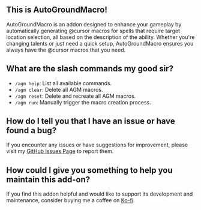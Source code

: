 ## This is AutoGroundMacro!

AutoGroundMacro is an addon designed to enhance your gameplay by automatically generating @cursor macros for spells that require target location selection, all based on the description of the ability. Whether you're changing talents or just need a quick setup, AutoGroundMacro ensures you always have the @cursor macros that you need.

## What are the slash commands my good sir?

- `/agm help`: List all available commands.
- `/agm clear`: Delete all AGM macros.
- `/agm reset`: Delete and recreate all AGM macros.
- `/agm run`: Manually trigger the macro creation process.

## How do I tell you that I have an issue or have found a bug?

If you encounter any issues or have suggestions for improvement, please visit my [GitHub Issues Page](https://github.com/VitorTaichou/AutoGroundMacro/issues) to report them.

## How could I give you something to help you maintain this add-on?

If you find this addon helpful and would like to support its development and maintenance, consider buying me a coffee on [Ko-fi](https://ko-fi.com/taichou52).
